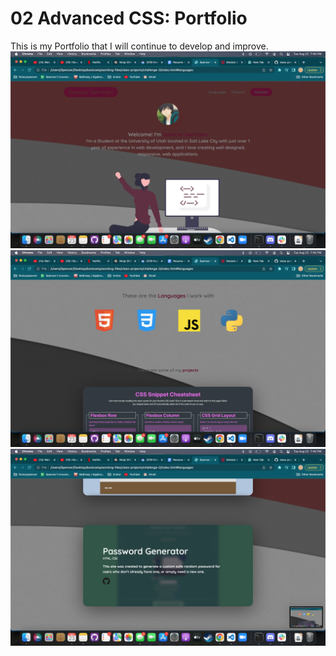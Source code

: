 # 02 Advanced CSS: Portfolio
This is my Portfolio that I will continue to develop and improve.
![landing-page](./assets/Images/Screen%20Shot%202022-08-23%20at%207.40.07%20PM.png)
![second-page](./assets/Images/Screen%20Shot%202022-08-23%20at%207.40.13%20PM.png)
![last-page](./assets/Images/Screen%20Shot%202022-08-23%20at%207.40.19%20PM.png)